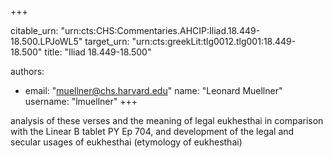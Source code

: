 +++


citable_urn: "urn:cts:CHS:Commentaries.AHCIP:Iliad.18.449-18.500.LPJoWL5"
target_urn: "urn:cts:greekLit:tlg0012.tlg001:18.449-18.500"
title: "Iliad 18.449-18.500"

authors:
- email: "muellner@chs.harvard.edu"
  name: "Leonard Muellner"
  username: "lmuellner"
+++

<p>analysis of these verses and the meaning of legal eukhesthai in comparison with the Linear B tablet PY Ep 704, and development of the legal and secular usages of eukhesthai (etymology of eukhesthai)</p>